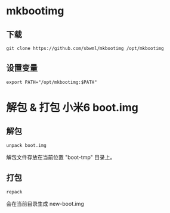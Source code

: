 # mkbootimg

## 下载
```
git clone https://github.com/sbwml/mkbootimg /opt/mkbootimg
```

## 设置变量
```
export PATH="/opt/mkbootimg:$PATH"
```

# 解包 & 打包 小米6 boot.img

## 解包
```
unpack boot.img
```
解包文件存放在当前位置 "boot-tmp" 目录上。


## 打包
```
repack
```
会在当前目录生成 new-boot.img
